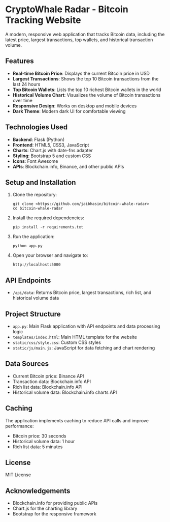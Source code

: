 # CryptoWhale Radar - Bitcoin Tracking Website

A modern, responsive web application that tracks Bitcoin data, including the latest price, largest transactions, top wallets, and historical transaction volume.

## Features

- **Real-time Bitcoin Price**: Displays the current Bitcoin price in USD
- **Largest Transactions**: Shows the top 10 Bitcoin transactions from the last 24 hours
- **Top Bitcoin Wallets**: Lists the top 10 richest Bitcoin wallets in the world
- **Historical Volume Chart**: Visualizes the volume of Bitcoin transactions over time
- **Responsive Design**: Works on desktop and mobile devices
- **Dark Theme**: Modern dark UI for comfortable viewing

## Technologies Used

- **Backend**: Flask (Python)
- **Frontend**: HTML5, CSS3, JavaScript
- **Charts**: Chart.js with date-fns adapter
- **Styling**: Bootstrap 5 and custom CSS
- **Icons**: Font Awesome
- **APIs**: Blockchain.info, Binance, and other public APIs

## Setup and Installation

1. Clone the repository:
   ```
   git clone <https://github.com/jaibhasin/bitcoin-whale-radar>
   cd bitcoin-whale-radar
   ```

2. Install the required dependencies:
   ```
   pip install -r requirements.txt
   ```

3. Run the application:
   ```
   python app.py
   ```

4. Open your browser and navigate to:
   ```
   http://localhost:5000
   ```

## API Endpoints

- `/api/data`: Returns Bitcoin price, largest transactions, rich list, and historical volume data

## Project Structure

- `app.py`: Main Flask application with API endpoints and data processing logic
- `templates/index.html`: Main HTML template for the website
- `static/css/style.css`: Custom CSS styles
- `static/js/main.js`: JavaScript for data fetching and chart rendering

## Data Sources

- Current Bitcoin price: Binance API
- Transaction data: Blockchain.info API
- Rich list data: Blockchain.info API
- Historical volume data: Blockchain.info charts API

## Caching

The application implements caching to reduce API calls and improve performance:
- Bitcoin price: 30 seconds
- Historical volume data: 1 hour
- Rich list data: 5 minutes

## License

MIT License

## Acknowledgements

- Blockchain.info for providing public APIs
- Chart.js for the charting library
- Bootstrap for the responsive framework
